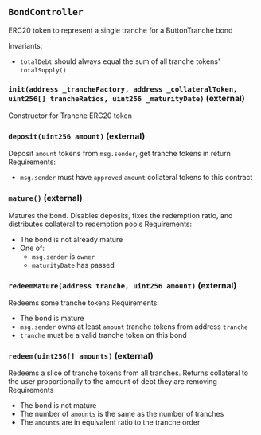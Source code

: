 ## `BondController`



ERC20 token to represent a single tranche for a ButtonTranche bond

Invariants:
 - `totalDebt` should always equal the sum of all tranche tokens' `totalSupply()`


### `init(address _trancheFactory, address _collateralToken, uint256[] trancheRatios, uint256 _maturityDate)` (external)



Constructor for Tranche ERC20 token


### `deposit(uint256 amount)` (external)



Deposit `amount` tokens from `msg.sender`, get tranche tokens in return
Requirements:
 - `msg.sender` must have `approved` `amount` collateral tokens to this contract

### `mature()` (external)



Matures the bond. Disables deposits,
fixes the redemption ratio, and distributes collateral to redemption pools
Requirements:
 - The bond is not already mature
 - One of:
     - `msg.sender` is `owner`
     - `maturityDate` has passed

### `redeemMature(address tranche, uint256 amount)` (external)



Redeems some tranche tokens
Requirements:
 - The bond is mature
 - `msg.sender` owns at least `amount` tranche tokens from address `tranche`
 - `tranche` must be a valid tranche token on this bond

### `redeem(uint256[] amounts)` (external)



Redeems a slice of tranche tokens from all tranches.
 Returns collateral to the user proportionally to the amount of debt they are removing
Requirements
 - The bond is not mature
 - The number of `amounts` is the same as the number of tranches
 - The `amounts` are in equivalent ratio to the tranche order


